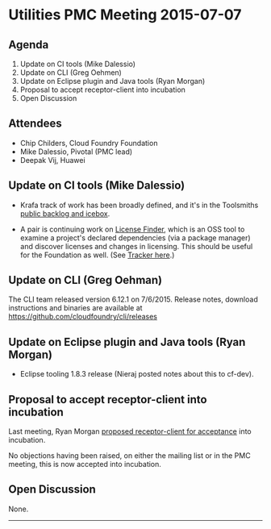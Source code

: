 # Utilities PMC Meeting 2015-07-07

## Agenda

1. Update on CI tools (Mike Dalessio)
2. Update on CLI (Greg Oehmen)
3. Update on Eclipse plugin and Java tools (Ryan Morgan)
4. Proposal to accept receptor-client into incubation
5. Open Discussion


## Attendees

* Chip Childers, Cloud Foundry Foundation
* Mike Dalessio, Pivotal (PMC lead)
* Deepak Vij, Huawei


## Update on CI tools (Mike Dalessio)

- Krafa track of work has been broadly defined, and it's in the
  Toolsmiths [public backlog and icebox][toolsmiths-tracker].

- A pair is continuing work on [License Finder][lf], which is an OSS tool to
  examine a project's declared dependencies (via a package manager)
  and discover licenses and changes in licensing. This should be
  useful for the Foundation as well. (See [Tracker here][lf-tracker].)


## Update on CLI (Greg Oehman)

The CLI team released version 6.12.1 on 7/6/2015.  Release notes,
download instructions and binaries are available at
https://github.com/cloudfoundry/cli/releases


## Update on Eclipse plugin and Java tools (Ryan Morgan)

* Eclipse tooling 1.8.3 release (Nieraj posted notes about this to cf-dev).


## Proposal to accept receptor-client into incubation

Last meeting, Ryan Morgan [proposed receptor-client for acceptance][receptor-client-proposal] into incubation.



No objections having been raised, on either the mailing list or in the
PMC meeting, this is now accepted into incubation.


## Open Discussion

None.


-----

  [toolsmiths-tracker]: https://www.pivotaltracker.com/n/projects/1042066
  [lf-tracker]: https://www.pivotaltracker.com/n/projects/939266
  [lf]: https://github.com/pivotal/LicenseFinder
  [receptor-client-proposal]: http://cf-dev.70369.x6.nabble.com/cf-dev-Proposal-for-incubation-of-receptor-client-Java-client-for-receptor-td440.html
